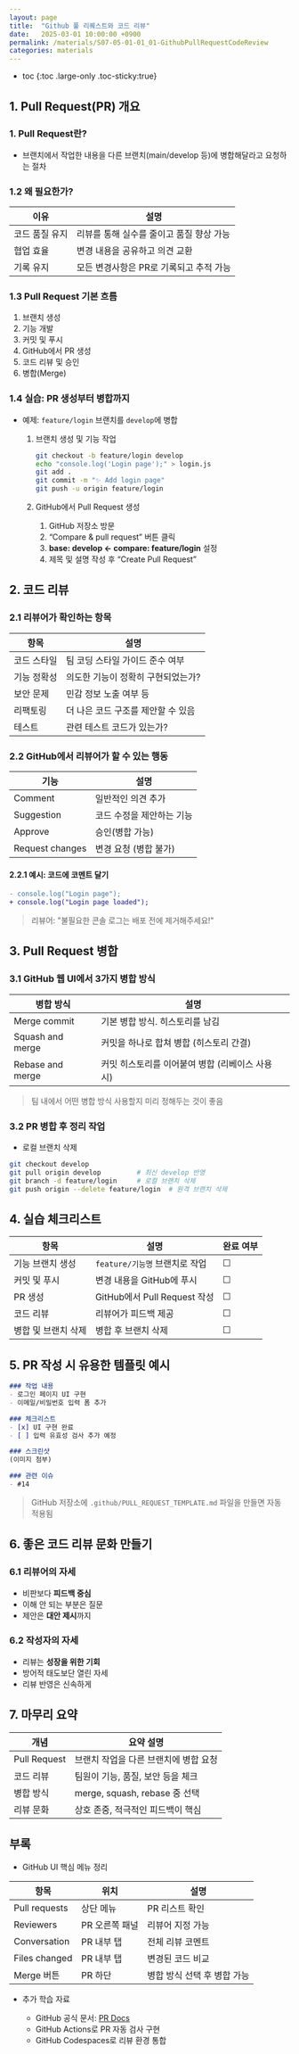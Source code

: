 ```yaml
---
layout: page
title:  "Github 풀 리퀘스트와 코드 리뷰"
date:   2025-03-01 10:00:00 +0900
permalink: /materials/S07-05-01-01_01-GithubPullRequestCodeReview
categories: materials
---
```

* toc
{:toc .large-only .toc-sticky:true}


## 1. Pull Request(PR) 개요

### 1. Pull Request란?

- 브랜치에서 작업한 내용을 다른 브랜치(main/develop 등)에 병합해달라고 요청하는 절차

### 1.2 왜 필요한가?

| 이유           | 설명                                     |
|----------------|------------------------------------------|
| 코드 품질 유지 | 리뷰를 통해 실수를 줄이고 품질 향상 가능 |
| 협업 효율      | 변경 내용을 공유하고 의견 교환           |
| 기록 유지      | 모든 변경사항은 PR로 기록되고 추적 가능  |


### 1.3 Pull Request 기본 흐름

1. 브랜치 생성
2. 기능 개발
3. 커밋 및 푸시
4. GitHub에서 PR 생성
5. 코드 리뷰 및 승인
6. 병합(Merge)


### 1.4 실습: PR 생성부터 병합까지

- 예제: `feature/login` 브랜치를 `develop`에 병합

    1. 브랜치 생성 및 기능 작업

        ```bash
        git checkout -b feature/login develop
        echo "console.log('Login page');" > login.js
        git add .
        git commit -m "✨ Add login page"
        git push -u origin feature/login
        ```

    2. GitHub에서 Pull Request 생성

        1. GitHub 저장소 방문
        2. “Compare & pull request” 버튼 클릭
        3. **base: develop ← compare: feature/login** 설정
        4. 제목 및 설명 작성 후 “Create Pull Request”


## 2. 코드 리뷰

### 2.1 리뷰어가 확인하는 항목

| 항목        | 설명                               |
|-------------|------------------------------------|
| 코드 스타일 | 팀 코딩 스타일 가이드 준수 여부    |
| 기능 정확성 | 의도한 기능이 정확히 구현되었는가? |
| 보안 문제   | 민감 정보 노출 여부 등             |
| 리팩토링    | 더 나은 코드 구조를 제안할 수 있음 |
| 테스트      | 관련 테스트 코드가 있는가?         |

### 2.2 GitHub에서 리뷰어가 할 수 있는 행동

| 기능            | 설명                      |
|-----------------|---------------------------|
| Comment         | 일반적인 의견 추가        |
| Suggestion      | 코드 수정을 제안하는 기능 |
| Approve         | 승인(병합 가능)           |
| Request changes | 변경 요청 (병합 불가)     |

#### 2.2.1 예시: 코드에 코멘트 달기

```diff
- console.log("Login page");
+ console.log("Login page loaded");
```
> 리뷰어: "불필요한 콘솔 로그는 배포 전에 제거해주세요!"


## 3. Pull Request 병합

### 3.1 GitHub 웹 UI에서 3가지 병합 방식

| 병합 방식        | 설명                                             |
|------------------|--------------------------------------------------|
| Merge commit     | 기본 병합 방식. 히스토리를 남김                  |
| Squash and merge | 커밋을 하나로 합쳐 병합 (히스토리 간결)          |
| Rebase and merge | 커밋 히스토리를 이어붙여 병합 (리베이스 사용 시) |

> 팀 내에서 어떤 병합 방식 사용할지 미리 정해두는 것이 좋음


### 3.2 PR 병합 후 정리 작업

- 로컬 브랜치 삭제

```bash
git checkout develop
git pull origin develop         # 최신 develop 반영
git branch -d feature/login     # 로컬 브랜치 삭제
git push origin --delete feature/login  # 원격 브랜치 삭제
```


## 4. 실습 체크리스트

| 항목                | 설명                           | 완료 여부 |
|---------------------|--------------------------------|-----------|
| 기능 브랜치 생성    | `feature/기능명` 브랜치로 작업 | ☐        |
| 커밋 및 푸시        | 변경 내용을 GitHub에 푸시      | ☐        |
| PR 생성             | GitHub에서 Pull Request 작성   | ☐        |
| 코드 리뷰           | 리뷰어가 피드백 제공           | ☐        |
| 병합 및 브랜치 삭제 | 병합 후 브랜치 삭제            | ☐        |


## 5. PR 작성 시 유용한 템플릿 예시

```md
### 작업 내용
- 로그인 페이지 UI 구현
- 이메일/비밀번호 입력 폼 추가

### 체크리스트
- [x] UI 구현 완료
- [ ] 입력 유효성 검사 추가 예정

### 스크린샷
(이미지 첨부)

### 관련 이슈
- #14
```

> GitHub 저장소에 `.github/PULL_REQUEST_TEMPLATE.md` 파일을 만들면 자동 적용됨



## 6. 좋은 코드 리뷰 문화 만들기

### 6.1 리뷰어의 자세

- 비판보다 **피드백 중심**
- 이해 안 되는 부분은 질문
- 제안은 **대안 제시**까지

### 6.2 작성자의 자세

- 리뷰는 **성장을 위한 기회**
- 방어적 태도보단 열린 자세
- 리뷰 반영은 신속하게

## 7. 마무리 요약

| 개념         | 요약 설명                             |
|--------------|---------------------------------------|
| Pull Request | 브랜치 작업을 다른 브랜치에 병합 요청 |
| 코드 리뷰    | 팀원이 기능, 품질, 보안 등을 체크     |
| 병합 방식    | merge, squash, rebase 중 선택         |
| 리뷰 문화    | 상호 존중, 적극적인 피드백이 핵심     |


## 부록

- GitHub UI 핵심 메뉴 정리

| 항목          | 위치           | 설명                        |
|---------------|----------------|-----------------------------|
| Pull requests | 상단 메뉴      | PR 리스트 확인              |
| Reviewers     | PR 오른쪽 패널 | 리뷰어 지정 가능            |
| Conversation  | PR 내부 탭     | 전체 리뷰 코멘트            |
| Files changed | PR 내부 탭     | 변경된 코드 비교            |
| Merge 버튼    | PR 하단        | 병합 방식 선택 후 병합 가능 |

- 추가 학습 자료

    - GitHub 공식 문서: [PR Docs](https://docs.github.com/en/pull-requests)
    - GitHub Actions로 PR 자동 검사 구현
    - GitHub Codespaces로 리뷰 환경 통합
